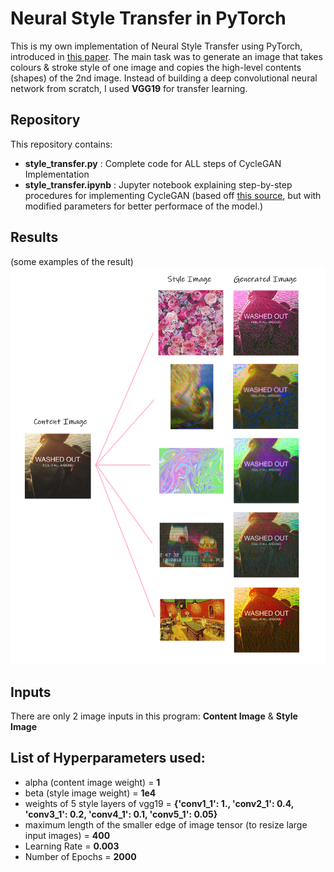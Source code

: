 # Neural Style Transfer in PyTorch

This is my own implementation of Neural Style Transfer using PyTorch, introduced in [this paper](https://www.cv-foundation.org/openaccess/content_cvpr_2016/papers/Gatys_Image_Style_Transfer_CVPR_2016_paper.pdf).
The main task was to generate an image that takes colours & stroke style of one image and copies the high-level contents (shapes) of the 2nd image.
Instead of building a deep convolutional neural network from scratch, I used **VGG19** for transfer learning. 

## Repository 

This repository contains:
* **style_transfer.py** : Complete code for ALL steps of CycleGAN Implementation
* **style_transfer.ipynb** : Jupyter notebook explaining step-by-step procedures for implementing CycleGAN 
                      (based off [this source](https://github.com/udacity/deep-learning-v2-pytorch/tree/master/style_transfer), but with modified parameters for better performace of the model.)
					  
## Results

(some examples of the result)
<img src="result.png">

## Inputs

There are only 2 image inputs in this program: **Content Image** & **Style Image**

## List of Hyperparameters used:

* alpha (content image weight) = **1**
* beta (style image weight) = **1e4**  
* weights of 5 style layers of vgg19 = **{'conv1_1': 1., 'conv2_1': 0.4, 'conv3_1': 0.2, 'conv4_1': 0.1, 'conv5_1': 0.05}**
* maximum length of the smaller edge of image tensor (to resize large input images)  = **400**
* Learning Rate = **0.003**
* Number of Epochs = **2000**




